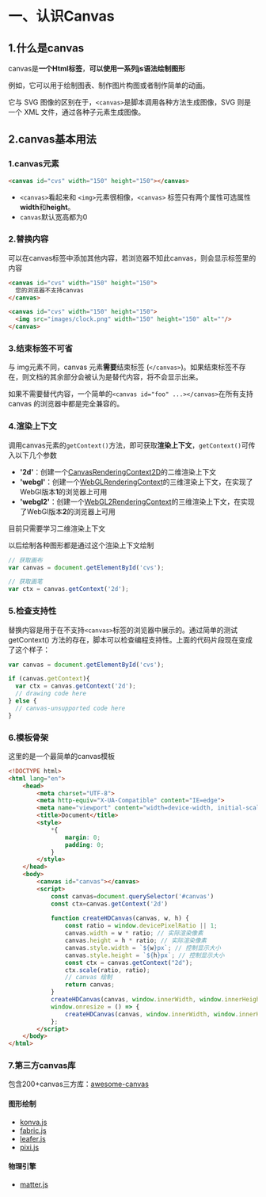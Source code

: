 # 一、认识Canvas

## 1.什么是canvas

canvas是**一个Html标签**，**可以使用一系列js语法绘制图形**

例如，它可以用于绘制图表、制作图片构图或者制作简单的动画。

它与 SVG 图像的区别在于，`<canvas>`是脚本调用各种方法生成图像，SVG 则是一个 XML 文件，通过各种子元素生成图像。



## 2.canvas基本用法

### 1.canvas元素

```html
<canvas id="cvs" width="150" height="150"></canvas>
```

- `<canvas>`看起来和 `<img>`元素很相像，`<canvas>` 标签只有两个属性可选属性**width**和**height**。
- `canvas`默认宽高都为0

### 2.替换内容

可以在canvas标签中添加其他内容，若浏览器不知此canvas，则会显示标签里的内容

```html
<canvas id="cvs" width="150" height="150">
  您的浏览器不支持canvas
</canvas>

<canvas id="cvs" width="150" height="150">
  <img src="images/clock.png" width="150" height="150" alt=""/>
</canvas>
```

### 3.结束标签不可省

与 img元素不同，canvas 元素**需要**结束标签 (`</canvas>`)。如果结束标签不存在，则文档的其余部分会被认为是替代内容，将不会显示出来。

如果不需要替代内容，一个简单的`<canvas id="foo" ...></canvas>`在所有支持 canvas 的浏览器中都是完全兼容的。

### 4.渲染上下文

调用canvas元素的`getContext()`方法，即可获取**渲染上下文**，`getContext()`可传入以下几个参数

- **'2d'**：创建一个[CanvasRenderingContext2D](https://developer.mozilla.org/zh-CN/docs/Web/API/CanvasRenderingContext2D)的二维渲染上下文
- **'webgl'**：创建一个[WebGLRenderingContext](https://developer.mozilla.org/zh-CN/docs/Web/API/WebGLRenderingContext)的三维渲染上下文，在实现了WebGl版本**1**的浏览器上可用
- **'webgl2'**：创建一个[WebGL2RenderingContext](https://developer.mozilla.org/zh-CN/docs/Web/API/WebGL2RenderingContext)的三维渲染上下文，在实现了WebGl版本**2**的浏览器上可用

目前只需要学习二维渲染上下文

以后绘制各种图形都是通过这个渲染上下文绘制

```js
// 获取画布
var canvas = document.getElementById('cvs');

// 获取画笔
var ctx = canvas.getContext('2d');
```



### 5.检查支持性

替换内容是用于在不支持`<canvas>`标签的浏览器中展示的。通过简单的测试 getContext() 方法的存在，脚本可以检查编程支持性。上面的代码片段现在变成了这个样子：

```javascript
var canvas = document.getElementById('cvs');

if (canvas.getContext){
  var ctx = canvas.getContext('2d');
  // drawing code here
} else {
  // canvas-unsupported code here
}
```



### 6.模板骨架

这里的是一个最简单的canvas模板

```html
<!DOCTYPE html>
<html lang="en">
    <head>
        <meta charset="UTF-8">
        <meta http-equiv="X-UA-Compatible" content="IE=edge">
        <meta name="viewport" content="width=device-width, initial-scale=1.0">
        <title>Document</title>
        <style>
            *{
                margin: 0;
                padding: 0;
            }
        </style>
    </head>
    <body>
        <canvas id="canvas"></canvas>
        <script>
            const canvas=document.querySelector('#canvas')
            const ctx=canvas.getContext('2d')
            
            function createHDCanvas(canvas, w, h) {
                const ratio = window.devicePixelRatio || 1;
                canvas.width = w * ratio; // 实际渲染像素
                canvas.height = h * ratio; // 实际渲染像素
                canvas.style.width = `${w}px`; // 控制显示大小
                canvas.style.height = `${h}px`; // 控制显示大小
                const ctx = canvas.getContext("2d");
                ctx.scale(ratio, ratio);
                // canvas 绘制
                return canvas;
            }
            createHDCanvas(canvas, window.innerWidth, window.innerHeight);
            window.onresize = () => {
                createHDCanvas(canvas, window.innerWidth, window.innerHeight);
            };
        </script>
    </body>
</html>
```



### 7.第三方canvas库

包含200+canvas三方库：[awesome-canvas](https://github.com/chinaBerg/awesome-canvas)

#### 图形绘制

- [konva.js](http://konvajs-doc.bluehymn.com/)
- [fabric.js](https://k21vin.gitee.io/fabric-js-doc/)
- [leafer.js](https://www.leaferjs.com/)
- [pixi.js](https://pixi.nodejs.cn/)

#### 物理引擎

- [matter.js](http://123.56.13.146/docs/Matter)
